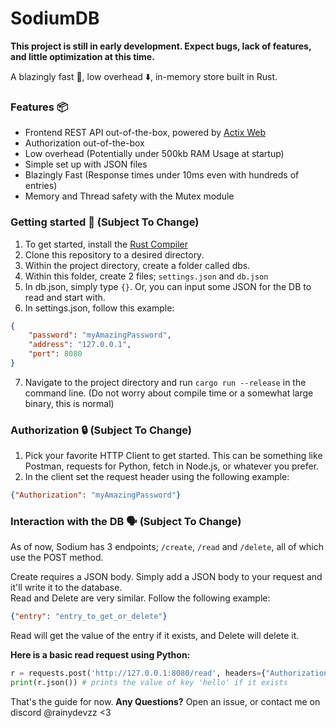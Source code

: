 # SodiumDB

**This project is still in early development. Expect bugs, lack of features, and little optimization at this time.**

A blazingly fast 🚀, low overhead ⬇️, in-memory store built in Rust.

### Features 📦
- Frontend REST API out-of-the-box, powered by [Actix Web](https://actix.rs/)
- Authorization out-of-the-box
- Low overhead (Potentially under 500kb RAM Usage at startup)
- Simple set up with JSON files
- Blazingly Fast (Response times under 10ms even with hundreds of entries)
- Memory and Thread safety with the Mutex module

### Getting started 🔎 (Subject To Change)
1. To get started, install the [Rust Compiler](https://www.rust-lang.org/)
2. Clone this repository to a desired directory.
3. Within the project directory, create a folder called dbs.
4. Within this folder, create 2 files; `settings.json` and `db.json`
5. In db.json, simply type `{}`. Or, you can input some JSON for the DB to read and start with.
6. In settings.json, follow this example:
```json
{
    "password": "myAmazingPassword",
    "address": "127.0.0.1",
    "port": 8080
}
```
7. Navigate to the project directory and run `cargo run --release` in the command line. (Do not worry about compile time or a somewhat large binary, this is normal)

### Authorization 🔒 (Subject To Change)
1. Pick your favorite HTTP Client to get started. This can be something like Postman, requests for Python, fetch in Node.js, or whatever you prefer.
2. In the client set the request header using the following example:
```json
{"Authorization": "myAmazingPassword"}
```

### Interaction with the DB 🗣️ (Subject To Change)
As of now, Sodium has 3 endpoints; `/create`, `/read` and `/delete`, all of which use the POST method.

Create requires a JSON body. Simply add a JSON body to your request and it'll write it to the database.\
Read and Delete are very similar. Follow the following example:
```json
{"entry": "entry_to_get_or_delete"}
```
Read will get the value of the entry if it exists, and Delete will delete it.

**Here is a basic read request using Python:**
```python
r = requests.post('http://127.0.0.1:8080/read', headers={"Authorization": "myAmazingPassword"}, json={"entry": "hello"})
print(r.json()) # prints the value of key 'hello' if it exists
```

That's the guide for now. **Any Questions?** Open an issue, or contact me on discord @rainydevzz <3